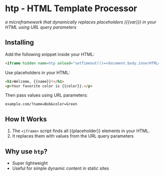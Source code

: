 # htp - HTML Template Processor

_a microframework that dynamically replaces placeholders ({{var}}) in your HTML using URL query parameters_

## Installing

Add the following snippet inside your HTML:
```html
<iframe hidden name=htp onload="setTimeout(()=>document.body.innerHTML=document.body.innerHTML.replace(/\{\{(.*?)\}\}/g, (_,k)=>new URL(location).searchParams.get(k)||''))"></iframe>
```
Use placeholders in your HTML:
```html
<h1>Welcome, {{name}}!</h1>
<p>Your favorite color is {{color}}.</p>
```
Then pass values using URL parameters:
```
example.com/?name=Bob&color=Green
```

## How It Works
1. The `<iframe>` script finds all {{placeholder}} elements in your HTML.
2. It replaces them with values from the URL query parameters

## Why use `htp`?
* Super lightweight
* Useful for simple dynamic content in static sites



